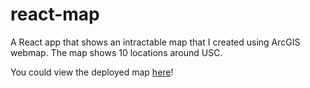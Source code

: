 # react-map
A React app that shows an intractable map that I created using ArcGIS webmap. The map shows 10 locations around USC.

You could view the deployed map [here](https://anonshail.github.io/shail-webtech-hw/hw3/build/index.html)!
